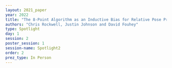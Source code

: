 ```yaml
---
layout: 2021_paper
year: 2022
title: "The 8-Point Algorithm as an Inductive Bias for Relative Pose Prediction by ViTs"
authors: "Chris Rockwell, Justin Johnson and David Fouhey"
type: Spotlight
day: 1
session: 2
poster_session: 1
session-name: Spotlight2
order: 2
prez_type: In Person
---
```


